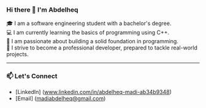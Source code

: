 ### Hi there 👋 I'm Abdelheq

🎓 I am a software engineering student with a bachelor's degree.<br>
💻 I am currently learning the basics of programming using C++.<br>
🧠 I am passionate about building a solid foundation in programming.<br>
🚀 I strive to become a professional developer, prepared to tackle real-world projects.<br>

---

### 📫 Let's Connect
- [LinkedIn] (www.linkedin.com/in/abdelheq-madi-ab34b9348) <br>
- [Email] (madiabdelheq@gmail.com) <br>
